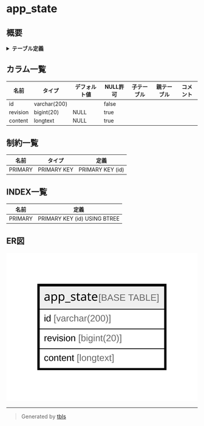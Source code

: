 # app_state

## 概要

<details>
<summary><strong>テーブル定義</strong></summary>

```sql
CREATE TABLE `app_state` (
  `id` varchar(200) NOT NULL,
  `revision` bigint(20) DEFAULT NULL,
  `content` longtext DEFAULT NULL,
  PRIMARY KEY (`id`)
) ENGINE=InnoDB DEFAULT CHARSET=utf8mb4 ROW_FORMAT=DYNAMIC
```

</details>

## カラム一覧

| 名前       | タイプ          | デフォルト値       | NULL許可   | 子テーブル      | 親テーブル      | コメント     |
| -------- | ------------ | ------------ | -------- | ---------- | ---------- | -------- |
| id       | varchar(200) |              | false    |            |            |          |
| revision | bigint(20)   | NULL         | true     |            |            |          |
| content  | longtext     | NULL         | true     |            |            |          |

## 制約一覧

| 名前      | タイプ         | 定義               |
| ------- | ----------- | ---------------- |
| PRIMARY | PRIMARY KEY | PRIMARY KEY (id) |

## INDEX一覧

| 名前      | 定義                           |
| ------- | ---------------------------- |
| PRIMARY | PRIMARY KEY (id) USING BTREE |

## ER図

![er](app_state.svg)

---

> Generated by [tbls](https://github.com/k1LoW/tbls)
